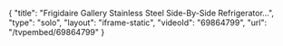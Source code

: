 {
    "title": "Frigidaire Gallery Stainless Steel Side-By-Side Refrigerator...",
    "type": "solo",
    "layout": "iframe-static",
    "videoId": "69864799",
    "url": "\/tvpembed\/69864799"
}